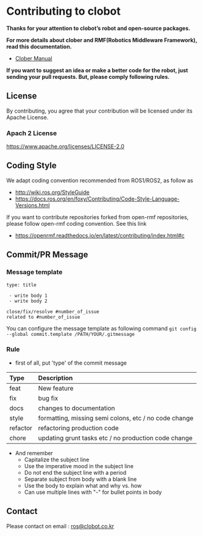 Contributing to clobot
============================================

**Thanks for your attention to clobot’s robot and open-source packages.**

**For more details about clober and RMF(Robotics Middleware Framework), read this documentation.**

* [Clober Manual](https://app.gitbook.com/@clobot-git/s/clober-manual/)

**If you want to suggest an idea or make a better code for the robot, just sending your pull requests. But, please comply following rules.**


**License**
--------------
By contributing, you agree that your contribution will be licensed under its Apache License.

### Apach 2 License

https://www.apache.org/licenses/LICENSE-2.0


**Coding Style**
--------------

We adapt coding convention recommended from ROS1/ROS2, as follow as


  * http://wiki.ros.org/StyleGuide
  * https://docs.ros.org/en/foxy/Contributing/Code-Style-Language-Versions.html

If you want to contribute repositories forked from open-rmf repositories, please follow open-rmf
 coding convention. See this link

 * https://openrmf.readthedocs.io/en/latest/contributing/index.html#c


**Commit/PR Message**
--------------

### **Message template**

```
type: title

 - write body 1
 - write body 2

close/fix/resolve #number_of_issue
related to #number_of_issue
```
You can configure the message template as following command
`git config --global commit.template /PATH/YOUR/.gitmessage`

### **Rule**

* first of all, put 'type' of the commit message

 |Type    |Description|
 |:---    |:----------|
 |feat    |New feature|
 |fix     |bug fix|
 |docs    |changes to documentation|
 |style   |formatting, missing semi colons, etc / no code change|
 |refactor|refactoring production code|
 |chore   |updating grunt tasks etc / no production code change|

* And remember
  * Capitalize the subject line
  * Use the imperative mood in the subject line
  * Do not end the subject line with a period
  * Separate subject from body with a blank line
  * Use the body to explain what and why vs. how
  * Can use multiple lines with "-" for bullet points in body

**Contact**
--------------

Please contact on email : ros@clobot.co.kr
